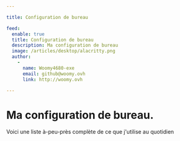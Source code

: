 ```yaml
---

title: Configuration de bureau

feed:
  enable: true
  title: Configuration de bureau
  description: Ma configuration de bureau
  image: /articles/desktop/alacritty.png
  author:
    -
      name: Woomy4680-exe
      email: github@woomy.ovh
      link: http://woomy.ovh

---
```

# Ma configuration de bureau.
Voici une liste à-peu-près complète de ce que j'utilise au quotidien
